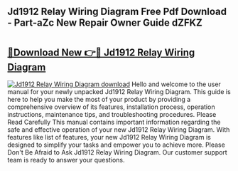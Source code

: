 ## Jd1912 Relay Wiring Diagram Free Pdf Download - Part-aZc New Repair Owner Guide dZFKZ

# <h2><a href="http://dflz88.blite.top/?on=Jd1912+Relay+Wiring+Diagram">🔗Download New 👉🔴 Jd1912 Relay Wiring Diagram</a></h2>

[![Jd1912 Relay Wiring Diagram download](https://i.imgur.com/lujVjoI.png)](http://dflz88.blite.top/?on=Jd1912+Relay+Wiring+Diagram)
Hello and welcome to the user manual for your newly unpacked Jd1912 Relay Wiring Diagram. This guide is here to help you make the most of your product by providing a comprehensive overview of its features, installation process, operation instructions, maintenance tips, and troubleshooting procedures. Please Read Carefully This manual contains important information regarding the safe and effective operation of your new Jd1912 Relay Wiring Diagram. With features like list of features, your new Jd1912 Relay Wiring Diagram is designed to simplify your tasks and empower you to achieve more. Please Don't Be Afraid to Ask Jd1912 Relay Wiring Diagram. Our customer support team is ready to answer your questions.
